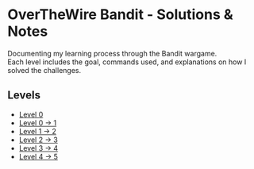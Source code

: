 # OverTheWire Bandit - Solutions & Notes

Documenting my learning process through the Bandit wargame.  
Each level includes the goal, commands used, and explanations on how I solved the challenges.

## Levels
- [Level 0](levels/level0.md)
- [Level 0 → 1](levels/level0-1.md)
- [Level 1 → 2](levels/level1-2.md)
- [Level 2 → 3](levels/level2-3.md)
- [Level 3 → 4](levels/level3-4.md)
- [Level 4 → 5](levels/level4-5.md)